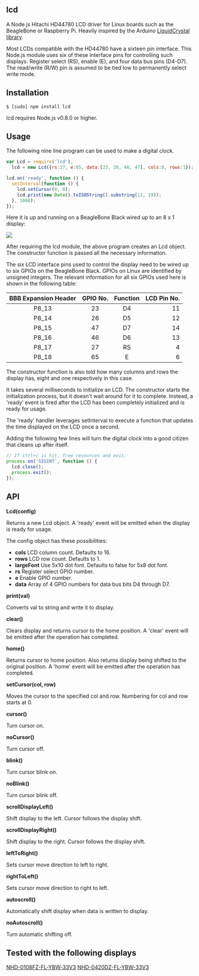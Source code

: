 ## lcd

A Node.js Hitachi HD44780 LCD driver for Linux boards such as the BeagleBone or
Raspberry Pi. Heavily inspired by the Arduino
[LiquidCrystal library](http://arduino.cc/en/Tutorial/LiquidCrystal).

Most LCDs compatible with the HD44780 have a sixteen pin interface. This
Node.js module uses six of these interface pins for controlling such displays.
Register select (RS), enable (E), and four data bus pins (D4-D7). The
read/write (R/W) pin is assumed to be tied low to permanently select write
mode.

## Installation

    $ [sudo] npm install lcd

lcd requires Node.js v0.8.0 or higher.

## Usage

The following nine line program can be used to make a digital clock.

```js
var Lcd = require('lcd'),
  lcd = new Lcd({rs:27, e:65, data:[23, 26, 46, 47], cols:8, rows:1});

lcd.on('ready', function () {
  setInterval(function () {
    lcd.setCursor(0, 0);
    lcd.print(new Date().toISOString().substring(11, 19));
  }, 1000);
});
```

Here it is up and running on a BeagleBone Black wired up to an 8 x 1 display:

<img src="https://github.com/fivdi/lcd/raw/master/example/digital-clock-8x1.jpg">

After requiring the lcd module, the above program creates an Lcd object. The
constructor function is passed all the necessary information.

The six LCD interface pins used to control the display need to be wired up to
six GPIOs on the BeagleBone Black. GPIOs on Linux are identified by unsigned
integers. The relevant information for all six GPIOs used here is shown in the
following table:

BBB Expansion Header | GPIO No. | Function | LCD Pin No.
:---: | :---: | :---: | ---:
P8_13 | 23 | D4 | 11
P8_14 | 26 | D5 | 12
P8_15 | 47 | D7 | 14
P8_16 | 46 | D6 | 13
P8_17 | 27 | RS |  4
P8_18 | 65 | E  |  6

The constructor function is also told how many columns and rows the display
has, eight and one respectively in this case.

It takes several milliseconds to initialize an LCD. The constructor starts the
initialization process, but it doesn't wait around for it to complete. Instead,
a 'ready' event is fired after the LCD has been completely initialized and is
ready for usage.

The 'ready' handler leverages setInterval to execute a function that updates
the time displayed on the LCD once a second.

Adding the following few lines will turn the digital clock into a good citizen
that cleans up after itself.

```js
// If ctrl+c is hit, free resources and exit.
process.on('SIGINT', function () {
  lcd.close();
  process.exit();
});
```

## API

**Lcd(config)**

Returns a new Lcd object. A 'ready' event will be emitted when the display is
ready for usage.

The config object has these possibilities:

 * **cols** LCD column count. Defaults to 16.
 * **rows** LCD row count. Defaults to 1.
 * **largeFont** Use 5x10 dot font. Defaults to false for 5x8 dot font.
 * **rs** Register select GPIO number.
 * **e** Enable GPIO number.
 * **data** Array of 4 GPIO numbers for data bus bits D4 through D7.

**print(val)**

Converts val to string and write it to display.

**clear()**

Clears display and returns cursor to the home position. A 'clear' event will
be emitted after the operation has completed.

**home()**

Returns cursor to home position. Also returns display being shifted to the
original position. A 'home' event will be emitted after the operation has
completed.

**setCursor(col, row)**

Moves the cursor to the specified col and row. Numbering for col and row starts
at 0.

**cursor()**

Turn cursor on.

**noCursor()**

Turn cursor off.

**blink()**

Turn cursor blink on.

**noBlink()**

Turn cursor blink off.

**scrollDisplayLeft()**

Shift display to the left. Cursor follows the display shift.

**scrollDisplayRight()**

Shift display to the right. Cursor follows the display shift.

**leftToRight()**

Sets cursor move direction to left to right.

**rightToLeft()**

Sets cursor move direction to right to left.

**autoscroll()**

Automatically shift display when data is written to display.

**noAutoscroll()**

Turn automatic shifting off.

## Tested with the following displays

[NHD-0108FZ-FL-YBW-33V3](http://www.newhavendisplay.com/nhd0108fzflybw33v3-p-5155.html)
[NHD-0420DZ-FL-YBW-33V3](http://www.newhavendisplay.com/nhd0420dzflybw33v3-p-5168.html)

